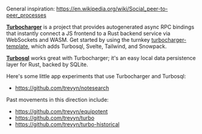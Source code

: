 General inspiration: https://en.wikipedia.org/wiki/Social_peer-to-peer_processes

[__Turbocharger__](https://github.com/trevyn/turbocharger) is a project that provides autogenerated async RPC bindings that instantly connect a JS frontend to a Rust backend service via WebSockets and WASM. Get started by using the turnkey [turbocharger-template](https://github.com/trevyn/turbocharger-template/generate), which adds Turbosql, Svelte, Tailwind, and Snowpack.

[__Turbosql__](https://github.com/trevyn/turbosql) works great with Turbocharger; it's an easy local data persistence layer for Rust, backed by SQLite.

Here's some little app experiments that use Turbocharger and Turbosql:

- https://github.com/trevyn/notesearch

Past movements in this direction include:

- https://github.com/trevyn/equipotent
- https://github.com/trevyn/turbo
- https://github.com/trevyn/turbo-historical
